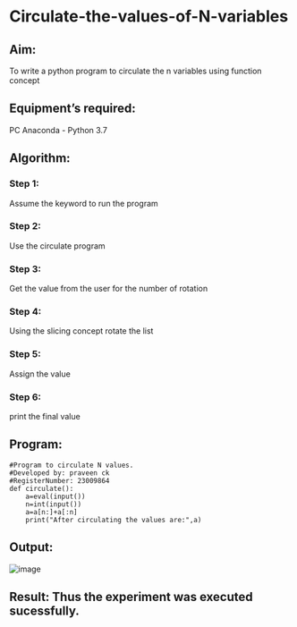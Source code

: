 # Circulate-the-values-of-N-variables
## Aim:
To write a python program to circulate the n variables using function concept
## Equipment’s required:
PC
Anaconda - Python 3.7
## Algorithm: 
### Step 1:
Assume the keyword to run the program
### Step 2:
Use the circulate program
### Step 3: 
Get the value from the user for the number of rotation
### Step 4: 
Using the slicing concept rotate the list
### Step 5: 
Assign the value
### Step 6: 
print the final value
## Program:
```
#Program to circulate N values.
#Developed by: praveen ck
#RegisterNumber: 23009864
def circulate():
    a=eval(input())
    n=int(input())
    a=a[n:]+a[:n]
    print("After circulating the values are:",a)
``` 
## Output:
![image](https://github.com/praveenck23009864/Circulate-the-values-of-N-variables/assets/141472050/ac201d6a-e3b5-4eac-a41d-b6a6667c9370)

## Result: Thus the experiment was executed sucessfully.
